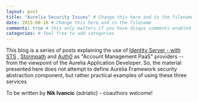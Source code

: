 ```yaml
---
layout: post
title: "Aurelia Security Issues" # Change this here and in the filename
date: 2015-08-16 # Change this here and in the filename
comments: true # this only matters if you have disqus comments enabled in your _config.yml file
categories: # feel free to add categories
---
```


This blog is a series of posts explaining the use of [Identity Server - with STS](https://www.dotnetfoundation.org/thinktectureidentityserver) , [Stormpath](https://stormpath.com/) and [Auth0](https://auth0.com/) as "Account Management PaaS" providers -- from the viewpoint of the Aurelia Application Developer. So, the material presented here does not attempt to define Aurelia Framework security abstraction component, but rather practical examples of using these three services

To be written by **Nik Ivancic** (adriatic) - coauthors welcome!

